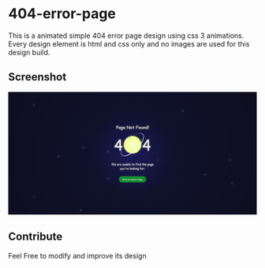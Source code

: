 # 404-error-page
This is a animated simple 404 error page design using css 3 animations.
Every design element is html and css only and no images are used for this design build.

## Screenshot
![Screenshot](res/screenshot.png)

## Contribute
Feel Free to modify and improve its design
